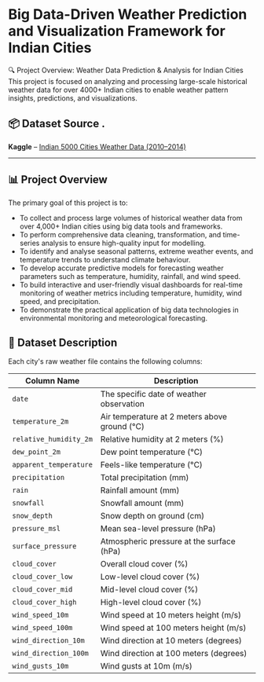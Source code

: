 # Big Data-Driven Weather Prediction and Visualization Framework for Indian Cities

🔍 Project Overview: Weather Data Prediction & Analysis for Indian Cities
This project is focused on analyzing and processing large-scale historical weather data for over 4000+ Indian cities to enable weather pattern insights, predictions, and visualizations.

## 📦 Dataset Source .

**Kaggle** – [Indian 5000 Cities Weather Data (2010–2014)](https://www.kaggle.com/datasets/mukeshdevrath007/indian-5000-cities-weather-data)

---

## 📊 Project Overview

The primary goal of this project is to:

- To collect and process large volumes of historical weather data from over 4,000+ Indian cities using big data tools and frameworks.
- To perform comprehensive data cleaning, transformation, and time-series analysis to ensure high-quality input for modelling.
- To identify and analyse seasonal patterns, extreme weather events, and temperature trends to understand climate behaviour.
- To develop accurate predictive models for forecasting weather parameters such as temperature, humidity, rainfall, and wind speed.
- To build interactive and user-friendly visual dashboards for real-time monitoring of weather metrics including temperature, humidity, wind speed, and precipitation.
- To demonstrate the practical application of big data technologies in environmental monitoring and meteorological forecasting.

## 📁 Dataset Description

Each city's raw weather file contains the following columns:

| Column Name            | Description                                   |
| ---------------------- | --------------------------------------------- |
| `date`                 | The specific date of weather observation      |
| `temperature_2m`       | Air temperature at 2 meters above ground (°C) |
| `relative_humidity_2m` | Relative humidity at 2 meters (%)             |
| `dew_point_2m`         | Dew point temperature (°C)                    |
| `apparent_temperature` | Feels-like temperature (°C)                   |
| `precipitation`        | Total precipitation (mm)                      |
| `rain`                 | Rainfall amount (mm)                          |
| `snowfall`             | Snowfall amount (mm)                          |
| `snow_depth`           | Snow depth on ground (cm)                     |
| `pressure_msl`         | Mean sea-level pressure (hPa)                 |
| `surface_pressure`     | Atmospheric pressure at the surface (hPa)     |
| `cloud_cover`          | Overall cloud cover (%)                       |
| `cloud_cover_low`      | Low-level cloud cover (%)                     |
| `cloud_cover_mid`      | Mid-level cloud cover (%)                     |
| `cloud_cover_high`     | High-level cloud cover (%)                    |
| `wind_speed_10m`       | Wind speed at 10 meters height (m/s)          |
| `wind_speed_100m`      | Wind speed at 100 meters height (m/s)         |
| `wind_direction_10m`   | Wind direction at 10 meters (degrees)         |
| `wind_direction_100m`  | Wind direction at 100 meters (degrees)        |
| `wind_gusts_10m`       | Wind gusts at 10m (m/s)                       |
